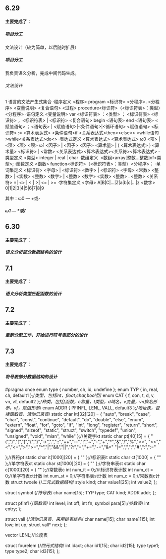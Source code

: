 ## **6.29**

#### 主要完成了：

##### 项目分工

文法设计（较为简单，以后随时扩展）

##### 项目分工

我负责语义分析，完成中间代码生成。

###### 文法设计

1 语言的文法产生式集合
·程序定义
<程序>  program <标识符> <分程序>.
<分程序>  <变量说明> <复合语句>
<过程> procedure<标识符>（<标识符表>：类型）<分程序>
·语句定义
<变量说明>  var <标识符表> ：<类型> ；
<标识符表>  <标识符> ，<标识符表> | <标识符>
<复合语句>  begin <语句表> end
<语句表>  <赋值语句> ；<语句表> | <赋值语句>|<条件语句>|<循环语句>
<赋值语句>  <标识符> := <算术表达式>
<条件语句>if <关系表达式>then<>else<>
<while语句>while<关系表达式>do<>
·表达式定义
<算术表达式>  <算术表达式> ω0 <项> | <项>
<项>  <项> ω1  <因子> | <因子>
<因子>  <算术量> | ( <算术表达式> )
<算术量>  <标识符> | <常数> 
<关系表达式><算术表达式><关系符><算术表达式>
·类型定义
<类型>  integer | real | char
·数组定义
 <数组>array[整数...整数]of<类型>;
·函数定义
  <函数> function<标识符>（<标识符表>：类型）<分程序>；
·单词集定义
<标识符>  <字母> | <标识符> <数字> | <标识符> <字母>
<常数>  <整数> | <实数>
<整数>  <数字> | <整数> <数字>
<实数>  <整数> . <整数>
<关系符> =| <> | < | >| <= | >=
·字符集定义
<字母>  A|B|C|…|Z|a|b|c|…|z
<数字>  0|1|2|3|4|5|6|7|8|9

  其中：ω0 — +或-

#####         ω1 — *或/

## 6.30

#### 主要完成了：

##### 语义分析部分数据结构的设计

## 7.1

#### 主要完成了：

##### 语义分析类型匹配函数的设计

## 7.2

#### 主要完成了：

##### 重新分配工作，开始进行符号表部分的设计

## 7.3

#### 主要完成了：

##### 符号表部分数据结构的设计
#pragma once
enum type { number, ch, id, undefine };
enum TYP { in, real, ch, default1 };/*类型，包括int，float,char,bool型*/
enum CAT { f, con, t, d, v, vn, vf, default2 };/*种类，包括f函数，c常量，t类型，d域名，v变量，vn换名形参，vf，赋值形参*/
enum ADDR { PFINFL, LENL, VALL, default3 };/*地址表，包括函数表，活动记录表*/
static char kt[32][20] = {
	"auto", "break", "case", "char", "const", "continue",
	"default", "do", "double", "else", "enum", "extern",
	"float", "for", "goto", "if", "int", "long",
	"register", "return", "short", "signed", "sizeof", "static",
	"struct", "switch", "typedef", "union", "unsigned", "void",
	"mian", "while"
};//关键字kt
static char pt[40][5] = {
	"(",")","[","]","{","}","->",".","::","++","--","!","~","-","+","*","&","/","%","<<",
	">>","<","<=",">",">=","^","|","&&","||","?:","=","+=","-=","&="
	"|=",",",";","#",":",":="

};//界符pt
static char it[1000][20] = { "" };//标识表it
static char ct[1000] = { "" };//单字符表ct
static char st[1000][20] = { "" };//字符串表st
static char c[1000][20] = { "" };//常数表c
int num_it = 0;//it标识符表计数
int num_ct = 0;//单字符表ct计数
int num_st = 0;//字符串表st计数
int num_c = 0;//常数表c计数
struct twoele {/*二元式数据结构*/
	style kind;
	char value1[25];
	int value2;
};

struct symbol {/*符号表*/
	char name[15];
	TYP type;
	CAT kind;
	ADDR addr;
};

struct pfinfl {/*函数表*/
	int level;
	int off;
	int fn;
	symbol para[5];/*参数表*/
	int entry;
};

struct vall {/*活动记录表，采用链表结构*/
	char name[15];
	char name1[15];
	int low;
	int up;
	struct vall* next;
};

vector<int> LENL;//长度表

struct fourelem {/*四元式结构*/
	int idact;
	char id1[15];
	char id2[15];
	type type1;
	type type2;
	char id3[15];
};
